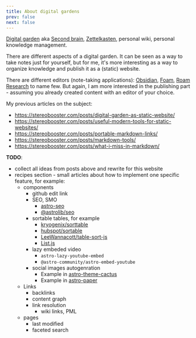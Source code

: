 ```yaml
---
title: About digital gardens
prev: false
next: false
---
```


[Digital garden](https://github.com/MaggieAppleton/digital-gardeners) aka [Second brain](https://www.ssp.sh/brain/), [Zettelkasten](https://en.wikipedia.org/wiki/Zettelkasten), personal wiki, personal knowledge management.

There are different aspects of a digital garden. It can be seen as a way to take notes just for yourself, but for me, it's more interesting as a way to organize knowledge and publish it as a (static) website.

There are different editors (note-taking applications): [Obsidian](https://obsidian.md/), [Foam](https://foambubble.github.io/foam/), [Roam Research](https://roamresearch.com/) to name few. But again, I am more interested in the publishing part - assuming you already created content with an editor of your choice.

My previous articles on the subject:

- https://stereobooster.com/posts/digital-garden-as-static-website/
- https://stereobooster.com/posts/useful-modern-tools-for-static-websites/
- https://stereobooster.com/posts/portable-markdown-links/
- https://stereobooster.com/posts/markdown-tools/
- https://stereobooster.com/posts/what-i-miss-in-markdown/

**TODO**:

- collect all ideas from posts above and rewrite for this website
- recipes section - small articles about how to implement one specific feature, for example:
  - components
    - github edit link
    - SEO, SMO
      - [astro-seo](https://github.com/jonasmerlin/astro-seo)
      - [@astrolib/seo](https://github.com/onwidget/astrolib/tree/main/packages/seo)
    - sortable tables, for example
      - [kryogenix/sorttable](https://www.kryogenix.org/code/browser/sorttable/)
      - [hubspot/sortable](https://github.hubspot.com/sortable/docs/welcome/)
      - [LeeWannacott/table-sort-js](https://github.com/LeeWannacott/table-sort-js)
      - [List.js](https://listjs.com/examples/table/)
    - lazy embeded video
      - `astro-lazy-youtube-embed`
      - `@astro-community/astro-embed-youtube`
    - social images autogenration
      - Example in [astro-theme-cactus](https://github.com/chrismwilliams/astro-theme-cactus/blob/main/src/pages/og-image/%5Bslug%5D.png.ts)
      - Example in [astro-paper](https://github.com/satnaing/astro-paper/pull/15/files)
  - Links
    - backlinks
    - content graph
    - link resolution
      - wiki links, PML
  - pages
    - last modified
    - faceted search
